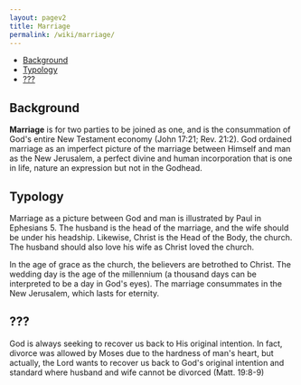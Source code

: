 ```yaml
---
layout: pagev2
title: Marriage
permalink: /wiki/marriage/
---
```

- [Background](#background)
- [Typology](#typology)
- [???](#)

## Background

**Marriage** is for two parties to be joined as one, and is the consummation of God's entire New Testament economy (John 17:21; Rev. 21:2). God ordained marriage as an imperfect picture of the marriage between Himself and man as the New Jerusalem, a perfect divine and human incorporation that is one in life, nature an expression but not in the Godhead.

## Typology

Marriage as a picture between God and man is illustrated by Paul in Ephesians 5. The husband is the head of the marriage, and the wife should be under his headship. Likewise, Christ is the Head of the Body, the church. The husband should also love his wife as Christ loved the church. 

In the age of grace as the church, the believers are betrothed to Christ. The wedding day is the age of the millennium (a thousand days can be interpreted to be a day in God's eyes). The marriage consummates in the New Jerusalem, which lasts for eternity.

## ???

God is always seeking to recover us back to His original intention. In fact, divorce was allowed by Moses due to the hardness of man's heart, but actually, the Lord wants to recover us back to God's original intention and standard where husband and wife cannot be divorced (Matt. 19:8-9)